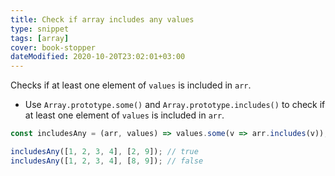 ```yaml
---
title: Check if array includes any values
type: snippet
tags: [array]
cover: book-stopper
dateModified: 2020-10-20T23:02:01+03:00
---
```


Checks if at least one element of `values` is included in `arr`.

- Use `Array.prototype.some()` and `Array.prototype.includes()` to check if at least one element of `values` is included in `arr`.

```js
const includesAny = (arr, values) => values.some(v => arr.includes(v));
```

```js
includesAny([1, 2, 3, 4], [2, 9]); // true
includesAny([1, 2, 3, 4], [8, 9]); // false
```
